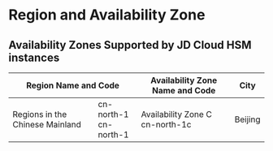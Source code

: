 # Region and Availability Zone

## Availability Zones Supported by JD Cloud HSM instances
<table>
  <thead>
    <tr>
      <th colspan="2">Region Name and Code</th>
      <th>Availability Zone Name and Code</th>
      <th>City</th>
    </tr>
  </thead>
  <tbody>
    <tr>
      <td rowspan="1">Regions in the Chinese Mainland</td>
      <td rowspan="1">cn-north-1<br>cn-north-1</td>
      <td>Availability Zone C<br>cn-north-1c</td>
      <td>Beijing</td>
    </tr>
  </tbody>
</table>
